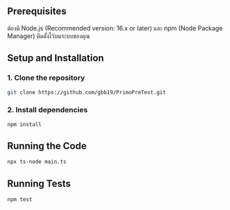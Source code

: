## Prerequisites
ต้องมี Node.js (Recommended version: 16.x or later) และ npm (Node Package Manager) ติดตั้งไว้บนระบบของคุณ

## Setup and Installation
### 1. Clone the repository
```bash
git clone https://github.com/gbb19/PrimoPreTest.git
```
### 2. Install dependencies
```bash
npm install
```
## Running the Code
```bash
npx ts-node main.ts
```
## Running Tests
```bash
npm test
```

